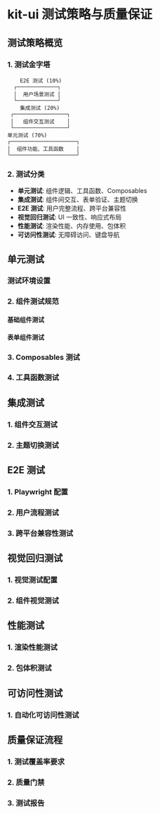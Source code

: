 # kit-ui 测试策略与质量保证

## 测试策略概览

### 1. 测试金字塔

```base
    E2E 测试 (10%)
  ┌─────────────┐
  │  用户场景测试 │
  └─────────────┘
    集成测试 (20%)
 ┌─────────────────┐
 │   组件交互测试    │
 └─────────────────┘
单元测试 (70%)
┌─────────────────────┐
│  组件功能、工具函数    │
└─────────────────────┘
```

### 2. 测试分类

- **单元测试**: 组件逻辑、工具函数、Composables
- **集成测试**: 组件间交互、表单验证、主题切换
- **E2E 测试**: 用户完整流程、跨平台兼容性
- **视觉回归测试**: UI 一致性、响应式布局
- **性能测试**: 渲染性能、内存使用、包体积
- **可访问性测试**: 无障碍访问、键盘导航

## 单元测试

### 测试环境设置

### 2. 组件测试规范

#### 基础组件测试

#### 表单组件测试

### 3. Composables 测试

### 4. 工具函数测试

## 集成测试

### 1. 组件交互测试

### 2. 主题切换测试

## E2E 测试

### 1. Playwright 配置

### 2. 用户流程测试

### 3. 跨平台兼容性测试

## 视觉回归测试

### 1. 视觉测试配置

### 2. 组件视觉测试

## 性能测试

### 1. 渲染性能测试

### 2. 包体积测试

## 可访问性测试

### 1. 自动化可访问性测试

## 质量保证流程

### 1. 测试覆盖率要求

### 2. 质量门禁

### 3. 测试报告

